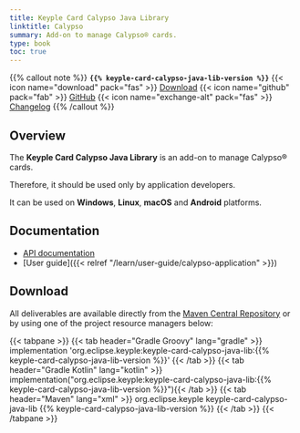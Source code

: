 ```yaml
---
title: Keyple Card Calypso Java Library
linktitle: Calypso
summary: Add-on to manage Calypso® cards.
type: book
toc: true
---
```


{{% callout note %}}
**`{{% keyple-card-calypso-java-lib-version %}}`**
<span class="component-metadata">{{< icon name="download" pack="fas" >}} [Download](#download)</span>
<span class="component-metadata">{{< icon name="github" pack="fab" >}} [GitHub](https://github.com/eclipse/keyple-card-calypso-java-lib/)</span>
<span class="component-metadata">{{< icon name="exchange-alt" pack="fas" >}} [Changelog](https://github.com/eclipse/keyple-card-calypso-java-lib/blob/main/CHANGELOG.md)</span>
{{% /callout %}}

## Overview

The **Keyple Card Calypso Java Library** is an add-on to manage Calypso® cards.

Therefore, it should be used only by application developers.

It can be used on **Windows**, **Linux**, **macOS** and **Android** platforms.

## Documentation

* [API documentation](https://eclipse.github.io/keyple-card-calypso-java-lib)
* [User guide]({{< relref "/learn/user-guide/calypso-application" >}})

## Download

All deliverables are available directly from the [Maven Central Repository](https://search.maven.org/search?q=a:keyple-card-calypso-java-lib) or by using one of the project resource managers below:

{{< tabpane >}}
{{< tab header="Gradle Groovy" lang="gradle" >}}
implementation 'org.eclipse.keyple:keyple-card-calypso-java-lib:{{% keyple-card-calypso-java-lib-version %}}'
{{< /tab >}}
{{< tab header="Gradle Kotlin" lang="kotlin" >}}
implementation("org.eclipse.keyple:keyple-card-calypso-java-lib:{{% keyple-card-calypso-java-lib-version %}}"){{< /tab >}}
{{< tab header="Maven" lang="xml" >}}
<dependency>
  <groupId>org.eclipse.keyple</groupId>
  <artifactId>keyple-card-calypso-java-lib</artifactId>
  <version>{{% keyple-card-calypso-java-lib-version %}}</version>
</dependency>
{{< /tab >}}
{{< /tabpane >}}